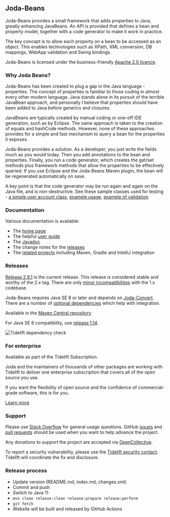 Joda-Beans
------------

Joda-Beans provides a small framework that adds properties to Java, greatly enhancing JavaBeans.
An API is provided that defines a bean and property model, together with a code generator to make it work in practice.

The key concept is to allow each property on a bean to be accessed as an object.
This enables technologies such as XPath, XML conversion, DB mappings, WebApp validation and Swing bindings.

Joda-Beans is licensed under the business-friendly [Apache 2.0 licence](https://www.joda.org/joda-beans/licenses.html).


### Why Joda Beans?

Joda-Beans has been created to plug a gap in the Java language - properties.
The concept of properties is familiar to those coding in almost every other modern language.
Java stands alone in its pursuit of the terrible JavaBean approach, and personally I believe that
properties should have been added to Java before generics and closures.

JavaBeans are typically created by manual coding or one-off IDE generation, such as by Eclipse.
The same approach is taken to the creation of equals and hashCode methods.
However, none of these approaches provides for a simple and fast mechanism to query a bean for the properties it exposes.

Joda-Beans provides a solution. As a developer, you just write the fields much as you would today.
Then you add annotations to the bean and properties.
Finally, you run a code generator, which creates the get/set methods plus framework methods that allow the properties
to be effectively queried.
If you use Eclipse and the Joda-Beans Maven plugin, the bean will be regenerated automatically on save.

A key point is that the code generator may be run again and again on the Java file, and is non-destructive.
See these sample classes used for testing -
[a simple user account class](https://github.com/JodaOrg/joda-beans/blob/v2.0/src/test/java/org/joda/beans/gen/UserAccount.java#L32),
[example usage](https://github.com/JodaOrg/joda-beans/blob/v2.0/src/test/java/org/joda/beans/Examples.java#L22),
[example of validation](https://github.com/JodaOrg/joda-beans/blob/v2.0/src/test/java/org/joda/beans/gen/ValidateBean.java#L33).


### Documentation
Various documentation is available:

* The [home page](https://www.joda.org/joda-beans/)
* The helpful [user guide](https://www.joda.org/joda-beans/userguide.html)
* The [Javadoc](https://www.joda.org/joda-beans/apidocs/index.html)
* The change notes for the [releases](https://www.joda.org/joda-beans/changes-report.html)
* The [related projects](related.html) including Maven, Gradle and IntelliJ integration


### Releases
[Release 2.9.1](https://www.joda.org/joda-beans/download.html) is the current release.
This release is considered stable and worthy of the 2.x tag.
There are only [minor incompatibilities](https://www.joda.org/joda-beans/migration.html) with the 1.x codebase.

Joda-Beans requires Java SE 8 or later and depends on [Joda-Convert](https://www.joda.org/joda-convert/).
There are a number of [optional dependencies](https://www.joda.org/joda-beans/dependencies.html) which help with integration.

Available in the [Maven Central repository](https://search.maven.org/search?q=g:org.joda%20AND%20a:joda-beans&core=gav)

For Java SE 6 compatibility, use [release 1.14](https://github.com/JodaOrg/joda-beans/releases/tag/v1.14).

![Tidelift dependency check](https://tidelift.com/badges/github/JodaOrg/joda-beans)


### For enterprise
Available as part of the Tidelift Subscription.

Joda and the maintainers of thousands of other packages are working with Tidelift to deliver one enterprise subscription that covers all of the open source you use.

If you want the flexibility of open source and the confidence of commercial-grade software, this is for you.

[Learn more](https://tidelift.com/subscription/pkg/maven-org-joda-joda-beans?utm_source=maven-org-joda-joda-beans&utm_medium=github)


### Support
Please use [Stack Overflow](https://stackoverflow.com/search?q=joda-beans) for general usage questions.
GitHub [issues](https://github.com/JodaOrg/joda-beans/issues) and [pull requests](https://github.com/JodaOrg/joda-beans/pulls)
should be used when you want to help advance the project.

Any donations to support the project are accepted via [OpenCollective](https://opencollective.com/joda).

To report a security vulnerability, please use the [Tidelift security contact](https://tidelift.com/security).
Tidelift will coordinate the fix and disclosure.


### Release process

* Update version (README.md, index.md, changes.xml)
* Commit and push
* Switch to Java 11
* `mvn clean release:clean release:prepare release:perform`
* `git fetch`
* Website will be built and released by GitHub Actions
